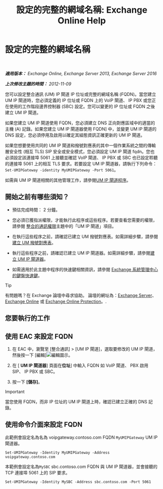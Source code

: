﻿---
title: '設定的完整的網域名稱: Exchange Online Help'
TOCTitle: 設定的完整的網域名稱
ms:assetid: af093f87-59b7-44a8-a9a2-8f17f0cc7db8
ms:mtpsurl: https://technet.microsoft.com/zh-tw/library/Ee423553(v=EXCHG.150)
ms:contentKeyID: 50473972
ms.date: 05/23/2018
mtps_version: v=EXCHG.150
ms.translationtype: MT
---

# 設定的完整的網域名稱

 

_**適用版本：** Exchange Online, Exchange Server 2013, Exchange Server 2016_

_**上次修改主題的時間：** 2012-11-09_

您可以設定整合通訊 (UM) IP 閘道 IP 位址或完整的網域名稱 (FQDN)。當您建立 UM IP 閘道時，您必須定義的 IP 位址或 FQDN 上的 VoIP 閘道、 IP PBX 或您正在使用的工作階段邊界控制器 (SBC) 設定。您可以變更的 IP 位址或 FQDN 之後建立 UM IP 閘道。

如果您建立 UM IP 閘道使用 FQDN，您必須建立 DNS 正向對應區域中的適當的主機 (A) 記錄。如果您建立 UM IP 閘道器使用 FQDN\] 中，並變更 UM IP 閘道的 DNS 設定，您必須停用及啟用以確定其組態資訊正確更新的 UM IP 閘道。

如果您想要使用共同的 UM IP 閘道和撥號對應表的其中一個作業系統之間的傳輸層安全性 (相互 TLS) SIP 安全或安全模式，您必須設定 UM IP 閘道 fqdn。您也必須設定該連接埠 5061 上接聽並確認 VoIP 閘道、 IP PBX 或 SBC 也已設定聆聽的連接埠 5061 上的相互 TLS 要求。若要設定 UM IP 閘道器，請執行下列命令： `Set-UMIPGateway -identity MyUMIPGateway -Port 5061`。

如需與 UM IP 閘道相關的其他管理工作，請參閱[UM IP 閘道程序](https://docs.microsoft.com/zh-tw/exchange/voice-mail-unified-messaging/connect-voice-mail-system/um-ip-gateway-procedures)。

## 開始之前有哪些須知？

  - 預估完成時間： 2 分鐘。

  - 您必須已獲指派權限，才能執行此程序或這些程序。若要查看您需要的權限，請參閱 [整合的通訊權限](unified-messaging-permissions-exchange-2013-help.md)主題中的「UM IP 閘道」項目。

  - 在執行這些程序之前，請確認已建立 UM 撥號對應表。如需詳細步驟，請參閱[建立 UM 撥號對應表](https://docs.microsoft.com/zh-tw/exchange/voice-mail-unified-messaging/connect-voice-mail-system/create-um-dial-plan)。

  - 執行這些程序之前，請確認已建立 UM IP 閘道器。如需詳細步驟，請參閱[建立 UM IP 閘道器](https://docs.microsoft.com/zh-tw/exchange/voice-mail-unified-messaging/connect-voice-mail-system/create-um-ip-gateway)。

  - 如需適用於此主題中程序的快速鍵相關資訊，請參閱 [Exchange 系統管理中心的鍵盤快速鍵](keyboard-shortcuts-in-the-exchange-admin-center-exchange-online-protection-help.md)。


> [!TIP]  
> 有問題嗎？在 Exchange 論壇中尋求協助。 論壇的網址為：<a href="https://go.microsoft.com/fwlink/p/?linkid=60612">Exchange Server</a>、 <a href="https://go.microsoft.com/fwlink/p/?linkid=267542">Exchange Online</a> 或 <a href="https://go.microsoft.com/fwlink/p/?linkid=285351">Exchange Online Protection</a>。.




## 您要執行的工作

## 使用 EAC 來設定 FQDN

1.  在 EAC 中，瀏覽至 \[整合通訊\] \> \[UM IP 閘道\]，選取要修改的 UM IP 閘道，然後按一下 \[編輯\]![編輯圖示](images/JJ218640.6f53ccb2-1f13-4c02-bea0-30690e6ea71d(EXCHG.150).gif "編輯圖示")。

2.  在 \[ **UM IP 閘道器**\] 頁面在**位址**\] 中輸入 FQDN 如 VoIP 閘道、 PBX 啟用 SIP、 IP PBX 或 SBC。

3.  按一下 **\[儲存\]**。


> [!IMPORTANT]  
> 當您使用 FQDN，而非 IP 位址的 UM IP 閘道上時，確認已建立正確的 DNS 記錄。




## 使用命令介面來設定 FQDN

此範例會設定名為名為 voipgateway.contoso.com FQDN `MyUMIPGateway` UM IP 閘道器。

    Set-UMIPGateway -Identity MyUMIPGateway -Address voipgateway.contoso.com

本範例會設定名為`MySBC` sbc.contoso.com FQDN 與 UM IP 閘道器，並會接聽的 TCP 連接埠 5061 上的 SIP 要求。

    Set-UMIPGateway -Identity MySBC -Address sbc.contoso.com -Port 5061

